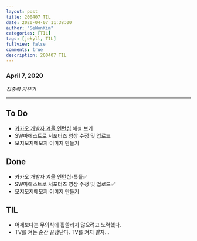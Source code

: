 ```yaml
---
layout: post
title: 200407 TIL 
date: 2020-04-07 11:38:00
author: "SeWonKim"
categories: [TIL]
tags: [jekyll, TIL]
fullview: false
comments: true
description: 200407 TIL
---
```


### April 7, 2020

*집중력 키우기*


---

## To Do
- [카카오 개발자 겨울 인턴십](https://tech.kakao.com/2020/04/01/2019-internship-test/) 해설 보기
- SW마에스트로 서포터즈 영상 수정 및 업로드
- 모지모지메모지 이미지 만들기
　
## Done
- 카카오 개발자 겨울 인턴십-튜플✅
- SW마에스트로 서포터즈 영상 수정 및 업로드✅
- 모지모지메모지 이미지 만들기


## TIL
- 어제보다는 무의식에 휩쓸리지 않으려고 노력했다.
- TV를 켜는 순간 끝장난다. TV를 켜지 말자...